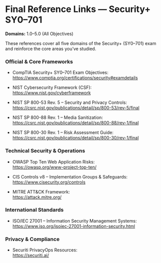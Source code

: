 # Final Reference Links — Security+ SY0–701  
**Domains:** 1.0–5.0 (All Objectives)

These references cover all five domains of the Security+ (SY0–701) exam and reinforce the core areas you’ve studied.

### Official & Core Frameworks

- CompTIA Security+ SY0–701 Exam Objectives:  
  https://www.comptia.org/certifications/security#examdetails

- NIST Cybersecurity Framework (CSF):  
  https://www.nist.gov/cyberframework

- NIST SP 800-53 Rev. 5 – Security and Privacy Controls:  
  https://csrc.nist.gov/publications/detail/sp/800-53/rev-5/final

- NIST SP 800-88 Rev. 1 – Media Sanitization:  
  https://csrc.nist.gov/publications/detail/sp/800-88/rev-1/final

- NIST SP 800-30 Rev. 1 – Risk Assessment Guide:  
  https://csrc.nist.gov/publications/detail/sp/800-30/rev-1/final

### Technical Security & Operations

- OWASP Top Ten Web Application Risks:  
  https://owasp.org/www-project-top-ten/

- CIS Controls v8 – Implementation Groups & Safeguards:  
  https://www.cisecurity.org/controls

- MITRE ATT&CK Framework:  
  https://attack.mitre.org/

### International Standards

- ISO/IEC 27001 – Information Security Management Systems:  
  https://www.iso.org/isoiec-27001-information-security.html

### Privacy & Compliance

- Securiti PrivacyOps Resources:  
  https://securiti.ai/

